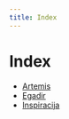 ```yaml
---
title: Index
---
```


# Index

* [Artemis](/tales-of-tessalonia/gods#Artemis)
* [Egadir](/tales-of-tessalonia/gods#Egadir)
* [Inspiracija](/tales-of-tessalonia/inspiration)

